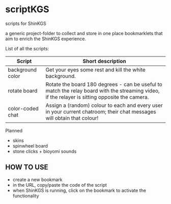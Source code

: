 # scriptKGS
scripts for ShinKGS

a generic project-folder to collect and store in one place bookmarklets that aim to enrich the ShinKGS experience.

List of all the scripts:

  Script           | Short description
  ---------------- | ---------------------------------------------------------
  background color | Get your eyes some rest and kill the white background.
  rotate board     | Rotate the board 180 degrees - can be useful to match the relay board with the streaming video, if the relayer is sitting opposite the camera.
  color-coded chat | Assign a (random) colour to each and every user in your current chatroom; their chat messages will obtain that colour! 
  
Planned
 * skins
 * spinwheel board
 * stone clicks + bioyomi sounds
 
## HOW TO USE
 * create a new bookmark
 * in the URL, copy/paste the code of the script
 * when ShinKGS is running, click on the bookmark to activate the functionality
